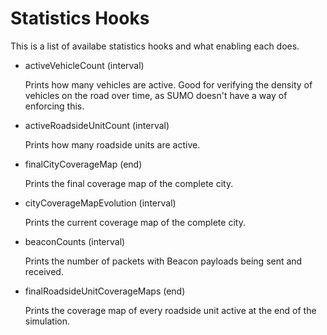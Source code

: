Statistics Hooks
================
This is a list of availabe statistics hooks and what enabling each does.


* activeVehicleCount (interval)

  Prints how many vehicles are active. Good for verifying the density of vehicles on the road over time, as SUMO doesn't have a way of enforcing this.


* activeRoadsideUnitCount (interval)

  Prints how many roadside units are active.


* finalCityCoverageMap (end)

  Prints the final coverage map of the complete city.


* cityCoverageMapEvolution (interval)

  Prints the current coverage map of the complete city.


* beaconCounts (interval)

  Prints the number of packets with Beacon payloads being sent and received.


* finalRoadsideUnitCoverageMaps (end)

  Prints the coverage map of every roadside unit active at the end of the simulation.

